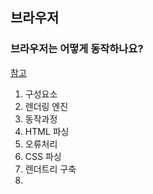 ## 브라우저

### 브라우저는 어떻게 동작하나요?

[참고](https://d2.naver.com/helloworld/59361)
1. 구성요소
2. 렌더링 엔진
3. 동작과정
4. HTML 파싱
5. 오류처리
6. CSS 파싱
7. 렌더트리 구축
8. 